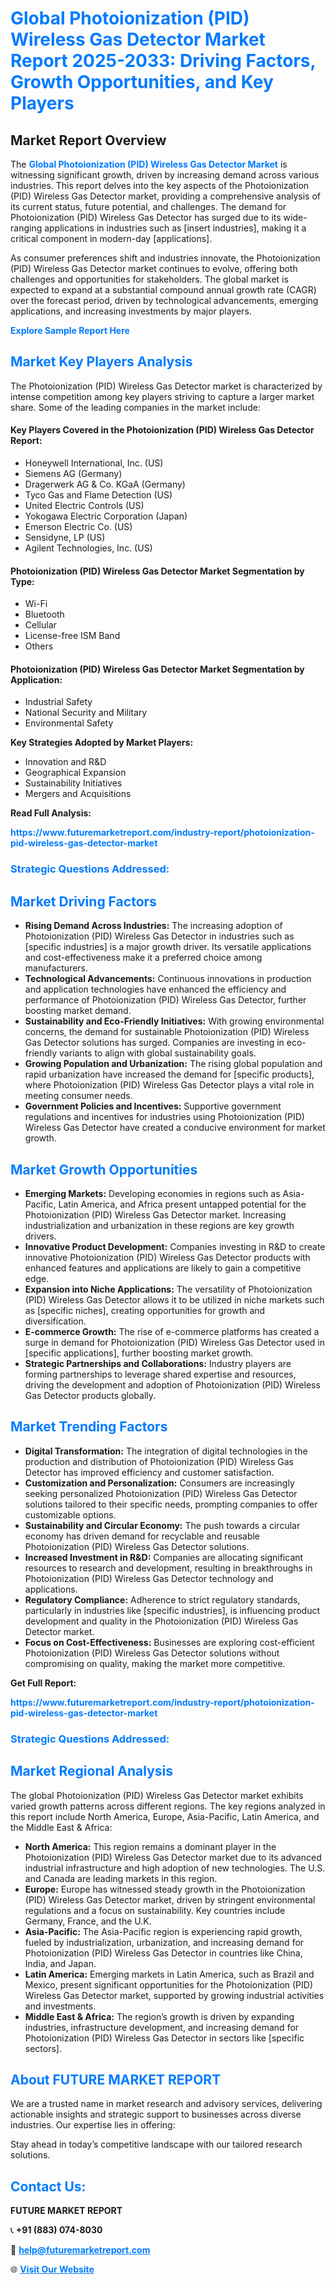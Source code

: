 <h1 style="color: #007BFF;">Global Photoionization (PID) Wireless Gas Detector Market Report 2025-2033: Driving Factors, Growth Opportunities, and Key Players</h1>

<section id="overview">
<h2>Market Report Overview</h2>
<p>The <a href="https://www.futuremarketreport.com/industry-report/photoionization-pid-wireless-gas-detector-market" style="color: #007BFF; text-decoration: none;"><strong>Global Photoionization (PID) Wireless Gas Detector Market</strong></a> is witnessing significant growth, driven by increasing demand across various industries. This report delves into the key aspects of the Photoionization (PID) Wireless Gas Detector market, providing a comprehensive analysis of its current status, future potential, and challenges. The demand for Photoionization (PID) Wireless Gas Detector has surged due to its wide-ranging applications in industries such as [insert industries], making it a critical component in modern-day [applications].</p>
<p>As consumer preferences shift and industries innovate, the Photoionization (PID) Wireless Gas Detector market continues to evolve, offering both challenges and opportunities for stakeholders. The global market is expected to expand at a substantial compound annual growth rate (CAGR) over the forecast period, driven by technological advancements, emerging applications, and increasing investments by major players.</p>
</section>

<section id="overview">
<p><a href="https://www.futuremarketreport.com/request-sample/reportId=53916" style="color: #007BFF; text-decoration: none;"><strong>Explore Sample Report Here</strong></a></p>
</section>

<section id="key-players">
<h2 style="color: #007BFF;">Market Key Players Analysis</h2>
<p>The Photoionization (PID) Wireless Gas Detector market is characterized by intense competition among key players striving to capture a larger market share. Some of the leading companies in the market include:</p>
<h4>Key Players Covered in the Photoionization (PID) Wireless Gas Detector Report:</h4>
<ul><li>Honeywell International, Inc. (US)</li><li>Siemens AG (Germany)</li><li>Dragerwerk AG &amp; Co. KGaA (Germany)</li><li>Tyco Gas and Flame Detection (US)</li><li>United Electric Controls (US)</li><li>Yokogawa Electric Corporation (Japan)</li><li>Emerson Electric Co. (US)</li><li>Sensidyne, LP (US)</li><li>Agilent Technologies, Inc. (US)</li></ul>
<h4>Photoionization (PID) Wireless Gas Detector Market Segmentation by Type:</h4>
<ul><li>Wi-Fi</li><li>Bluetooth</li><li>Cellular</li><li>License-free ISM Band</li><li>Others</li></ul>

<h4>Photoionization (PID) Wireless Gas Detector Market Segmentation by Application:</h4>
<ul><li>Industrial Safety</li><li>National Security and Military</li><li>Environmental Safety</li></ul>
<p><strong>Key Strategies Adopted by Market Players:</strong></p>
<ul>
<li>Innovation and R&D</li>
<li>Geographical Expansion</li>
<li>Sustainability Initiatives</li>
<li>Mergers and Acquisitions</li>
</ul>
</section>

<section>
<p><strong>Read Full Analysis: </strong></p><a href="https://www.futuremarketreport.com/industry-report/photoionization-pid-wireless-gas-detector-market" style="color: #007BFF; text-decoration: none;"><strong>https://www.futuremarketreport.com/industry-report/photoionization-pid-wireless-gas-detector-market</strong></a>
<h3 style="color: #007BFF;">Strategic Questions Addressed:</h3>
</section>

<section id="driving-factors">
<h2 style="color: #007BFF;">Market Driving Factors</h2>
<ul>
<li><strong>Rising Demand Across Industries:</strong> The increasing adoption of Photoionization (PID) Wireless Gas Detector in industries such as [specific industries] is a major growth driver. Its versatile applications and cost-effectiveness make it a preferred choice among manufacturers.</li>
<li><strong>Technological Advancements:</strong> Continuous innovations in production and application technologies have enhanced the efficiency and performance of Photoionization (PID) Wireless Gas Detector, further boosting market demand.</li>
<li><strong>Sustainability and Eco-Friendly Initiatives:</strong> With growing environmental concerns, the demand for sustainable Photoionization (PID) Wireless Gas Detector solutions has surged. Companies are investing in eco-friendly variants to align with global sustainability goals.</li>
<li><strong>Growing Population and Urbanization:</strong> The rising global population and rapid urbanization have increased the demand for [specific products], where Photoionization (PID) Wireless Gas Detector plays a vital role in meeting consumer needs.</li>
<li><strong>Government Policies and Incentives:</strong> Supportive government regulations and incentives for industries using Photoionization (PID) Wireless Gas Detector have created a conducive environment for market growth.</li>
</ul>
</section>

<section id="growth-opportunities">
<h2 style="color: #007BFF;">Market Growth Opportunities</h2>
<ul>
<li><strong>Emerging Markets:</strong> Developing economies in regions such as Asia-Pacific, Latin America, and Africa present untapped potential for the Photoionization (PID) Wireless Gas Detector market. Increasing industrialization and urbanization in these regions are key growth drivers.</li>
<li><strong>Innovative Product Development:</strong> Companies investing in R&D to create innovative Photoionization (PID) Wireless Gas Detector products with enhanced features and applications are likely to gain a competitive edge.</li>
<li><strong>Expansion into Niche Applications:</strong> The versatility of Photoionization (PID) Wireless Gas Detector allows it to be utilized in niche markets such as [specific niches], creating opportunities for growth and diversification.</li>
<li><strong>E-commerce Growth:</strong> The rise of e-commerce platforms has created a surge in demand for Photoionization (PID) Wireless Gas Detector used in [specific applications], further boosting market growth.</li>
<li><strong>Strategic Partnerships and Collaborations:</strong> Industry players are forming partnerships to leverage shared expertise and resources, driving the development and adoption of Photoionization (PID) Wireless Gas Detector products globally.</li>
</ul>
</section>

<section id="trending-factors">
<h2 style="color: #007BFF;">Market Trending Factors</h2>
<ul>
<li><strong>Digital Transformation:</strong> The integration of digital technologies in the production and distribution of Photoionization (PID) Wireless Gas Detector has improved efficiency and customer satisfaction.</li>
<li><strong>Customization and Personalization:</strong> Consumers are increasingly seeking personalized Photoionization (PID) Wireless Gas Detector solutions tailored to their specific needs, prompting companies to offer customizable options.</li>
<li><strong>Sustainability and Circular Economy:</strong> The push towards a circular economy has driven demand for recyclable and reusable Photoionization (PID) Wireless Gas Detector solutions.</li>
<li><strong>Increased Investment in R&D:</strong> Companies are allocating significant resources to research and development, resulting in breakthroughs in Photoionization (PID) Wireless Gas Detector technology and applications.</li>
<li><strong>Regulatory Compliance:</strong> Adherence to strict regulatory standards, particularly in industries like [specific industries], is influencing product development and quality in the Photoionization (PID) Wireless Gas Detector market.</li>
<li><strong>Focus on Cost-Effectiveness:</strong> Businesses are exploring cost-efficient Photoionization (PID) Wireless Gas Detector solutions without compromising on quality, making the market more competitive.</li>
</ul>
</section>

<section>
<p><strong>Get Full Report: </strong></p><a href="https://www.futuremarketreport.com/industry-report/photoionization-pid-wireless-gas-detector-market" style="color: #007BFF; text-decoration: none;"><strong>https://www.futuremarketreport.com/industry-report/photoionization-pid-wireless-gas-detector-market</strong></a>
<h3 style="color: #007BFF;">Strategic Questions Addressed:</h3>
</section>


<section id="regional-analysis">
<h2 style="color: #007BFF;">Market Regional Analysis</h2>
<p>The global Photoionization (PID) Wireless Gas Detector market exhibits varied growth patterns across different regions. The key regions analyzed in this report include North America, Europe, Asia-Pacific, Latin America, and the Middle East & Africa:</p>
<ul>
<li><strong>North America:</strong> This region remains a dominant player in the Photoionization (PID) Wireless Gas Detector market due to its advanced industrial infrastructure and high adoption of new technologies. The U.S. and Canada are leading markets in this region.</li>
<li><strong>Europe:</strong> Europe has witnessed steady growth in the Photoionization (PID) Wireless Gas Detector market, driven by stringent environmental regulations and a focus on sustainability. Key countries include Germany, France, and the U.K.</li>
<li><strong>Asia-Pacific:</strong> The Asia-Pacific region is experiencing rapid growth, fueled by industrialization, urbanization, and increasing demand for Photoionization (PID) Wireless Gas Detector in countries like China, India, and Japan.</li>
<li><strong>Latin America:</strong> Emerging markets in Latin America, such as Brazil and Mexico, present significant opportunities for the Photoionization (PID) Wireless Gas Detector market, supported by growing industrial activities and investments.</li>
<li><strong>Middle East & Africa:</strong> The region’s growth is driven by expanding industries, infrastructure development, and increasing demand for Photoionization (PID) Wireless Gas Detector in sectors like [specific sectors].</li>
</ul>
</section>

<footer>
<h2 style="color: #007BFF;">About FUTURE MARKET REPORT</h2>
<p>We are a trusted name in market research and advisory services, delivering actionable insights and strategic support to businesses across diverse industries. Our expertise lies in offering:</p>

<p>Stay ahead in today’s competitive landscape with our tailored research solutions.</p>

<h2 style="color: #007BFF;">Contact Us:</h2>
<p><strong>FUTURE MARKET REPORT</strong></p>
<p>📞 <strong>+91 (883) 074-8030</strong></p>
<p>📧 <strong><a href="mailto:help@futuremarketreport.com" style="color: #007BFF;">help@futuremarketreport.com</a></strong></p>
<p>🌐 <strong><a href="https://www.futuremarketreport.com/" style="color: #007BFF;">Visit Our Website</a></strong></p>
</footer>